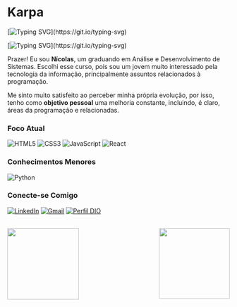 # Karpa

[![Typing SVG](https://readme-typing-svg.demolab.com?font=Fira+Code&size=18&pause=1000&color=D4AF37&background=755D2415&vCenter=true&width=450&height=40&lines=%2F%2F+Bem+Vindo!;%2F%2F+Aproveite+o+tempo+aqui.;%2F%2F+Te+desejo+um+%C3%B3timo+dia!)](https://git.io/typing-svg)

[![Typing SVG](https://readme-typing-svg.demolab.com?font=Fira+Code&size=16&pause=1000&color=c0c0c0&background=755D2415&vCenter=true&width=500&height=32&lines=%2F%2F+Estudando...)](https://git.io/typing-svg)

Prazer! Eu sou **Nícolas**, um graduando em Análise e Desenvolvimento de Sistemas. Escolhi esse curso, pois sou um jovem muito interessado pela tecnologia da informação, principalmente assuntos relacionados à programação.

Me sinto muito satisfeito ao perceber minha própria evolução, por isso, tenho como **objetivo pessoal** uma melhoria constante, incluindo, é claro, áreas da programação e relacionadas.

### Foco Atual
![HTML5](https://img.shields.io/badge/HTML5-000?style=for-the-badge&logo=html5)
![CSS3](https://img.shields.io/badge/CSS3-000?style=for-the-badge&logo=css3&logoColor=264CE4)
![JavaScript](https://img.shields.io/badge/JavaScript-000?style=for-the-badge&logo=javascript)
![React](https://img.shields.io/badge/React-000?style=for-the-badge&logo=react)

### Conhecimentos Menores
![Python](https://img.shields.io/badge/Python-000?style=for-the-badge&logo=python)

### Conecte-se Comigo
[![LinkedIn](https://img.shields.io/badge/LinkedIn-FFF?style=for-the-badge&logo=linkedin&logoColor=0E76A8)](https://www.linkedin.com/in/nicolas-oliveira-matos-b996b9227/)
[![Gmail](https://img.shields.io/badge/Gmail-FFF?style=for-the-badge&logo=gmail&logoColor)](mailto:nicolasoliveiramatos@gmail.com)
[![Perfil DIO](https://img.shields.io/badge/-Perfil%20na%20DIO-FFF?style=for-the-badge&logoColor)](https://www.dio.me/users/nicolasoliveiramatos)
<br><br>

<div style="display: flex; width: 100%; justify-content: space-between; flex-wrap: wrap; gap: 16px">
    <img style="height: 162px;" src="https://github-readme-stats.vercel.app/api?username=KingKarpa&theme=transparent&bg_color=000&border_color=2F2F2F&show_icons=true&icon_color=c0c0c0&title_color=D4AF37&text_color=FFF">
    <img style="height: 160px;" src="https://github-readme-stats.vercel.app/api/top-langs/?username=KingKarpa&layout=compact&size_weight=0.5&count_weight=0.5&bg_color=000&border_color=2F2F2F&title_color=D4AF37&text_color=FFF">
</div>

#